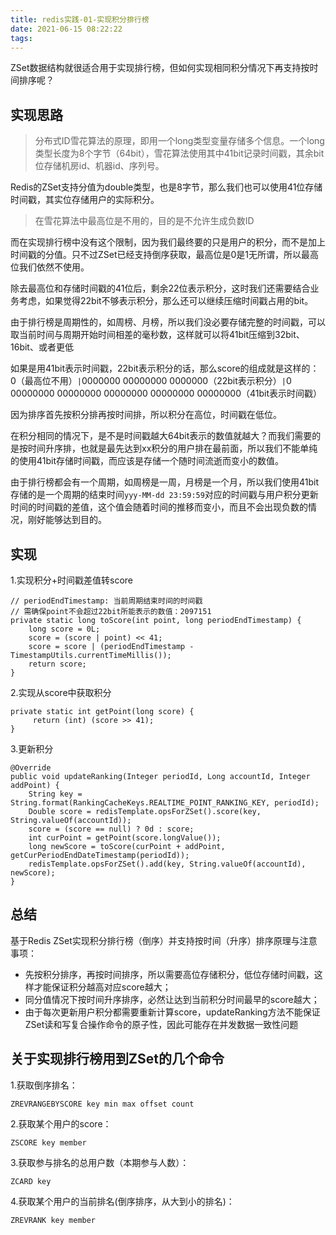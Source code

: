 ```yaml
---
title: redis实践-01-实现积分排行榜
date: 2021-06-15 08:22:22
tags:
---
```


ZSet数据结构就很适合用于实现排行榜，但如何实现相同积分情况下再支持按时间排序呢？

## 实现思路

> 分布式ID雪花算法的原理，即用一个long类型变量存储多个信息。一个long类型长度为8个字节（64bit），雪花算法使用其中41bit记录时间戳，其余bit位存储机房id、机器id、序列号。

Redis的ZSet支持分值为double类型，也是8字节，那么我们也可以使用41位存储时间戳，其实位存储用户的实际积分。

> 在雪花算法中最高位是不用的，目的是不允许生成负数ID

而在实现排行榜中没有这个限制，因为我们最终要的只是用户的积分，而不是加上时间戳的分值。只不过ZSet已经支持倒序获取，最高位是0是1无所谓，所以最高位我们依然不使用。

除去最高位和存储时间戳的41位后，剩余22位表示积分，这时我们还需要结合业务考虑，如果觉得22bit不够表示积分，那么还可以继续压缩时间戳占用的bit。

由于排行榜是周期性的，如周榜、月榜，所以我们没必要存储完整的时间戳，可以取当前时间与周期开始时间相差的毫秒数，这样就可以将41bit压缩到32bit、16bit、或者更低

如果是用41bit表示时间戳，22bit表示积分的话，那么score的组成就是这样的：
0（最高位不用）`|`0000000 00000000 0000000（22bit表示积分）`|`0
00000000 00000000 00000000 00000000 00000000（41bit表示时间戳）

因为排序首先按积分排再按时间排，所以积分在高位，时间戳在低位。

在积分相同的情况下，是不是时间戳越大64bit表示的数值就越大？而我们需要的是按时间升序排，也就是最先达到xx积分的用户排在最前面，所以我们不能单纯的使用41bit存储时间戳，而应该是存储一个随时间流逝而变小的数值。

由于排行榜都会有一个周期，如周榜是一周，月榜是一个月，所以我们使用41bit存储的是一个周期的结束时间`yyy-MM-dd 23:59:59`对应的时间戳与用户积分更新时间的时间戳的差值，这个值会随着时间的推移而变小，而且不会出现负数的情况，刚好能够达到目的。

## 实现

1.实现积分+时间戳差值转score

```
// periodEndTimestamp: 当前周期结束时间的时间戳 
// 需确保point不会超过22bit所能表示的数值：2097151
private static long toScore(int point, long periodEndTimestamp) {
    long score = 0L;
    score = (score | point) << 41;
    score = score | (periodEndTimestamp - TimestampUtils.currentTimeMillis());
    return score;
}
```

2.实现从score中获取积分

```
private static int getPoint(long score) {
     return (int) (score >> 41);
}
```

3.更新积分

```
@Override
public void updateRanking(Integer periodId, Long accountId, Integer addPoint) {
    String key = String.format(RankingCacheKeys.REALTIME_POINT_RANKING_KEY, periodId);
    Double score = redisTemplate.opsForZSet().score(key, String.valueOf(accountId));
    score = (score == null) ? 0d : score;
    int curPoint = getPoint(score.longValue());
    long newScore = toScore(curPoint + addPoint, getCurPeriodEndDateTimestamp(periodId));
    redisTemplate.opsForZSet().add(key, String.valueOf(accountId), newScore);
}
```

## 总结

基于Redis ZSet实现积分排行榜（倒序）并支持按时间（升序）排序原理与注意事项：

- 先按积分排序，再按时间排序，所以需要高位存储积分，低位存储时间戳，这样才能保证积分越高对应score越大；
- 同分值情况下按时间升序排序，必然让达到当前积分时间最早的score越大；
- 由于每次更新用户积分都需要重新计算score，updateRanking方法不能保证ZSet读和写复合操作命令的原子性，因此可能存在并发数据一致性问题

## 关于实现排行榜用到ZSet的几个命令

1.获取倒序排名：

```
ZREVRANGEBYSCORE key min max offset count
```

2.获取某个用户的score：

```
ZSCORE key member
```

3.获取参与排名的总用户数（本期参与人数）：

```
ZCARD key
```

4.获取某个用户的当前排名(倒序排序，从大到小的排名)：

```shell
ZREVRANK key member
```